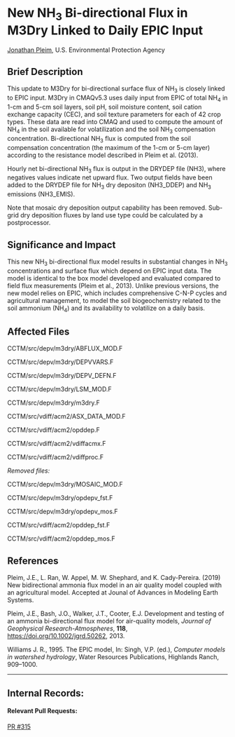 # New NH<sub>3</sub> Bi-directional Flux in M3Dry Linked to Daily EPIC Input 

[Jonathan Pleim](mailto:pleim.jon@epa.gov), U.S. Environmental Protection Agency

## Brief Description

This update to M3Dry for bi-directional surface flux of NH<sub>3</sub> is closely linked to EPIC input. M3Dry in CMAQv5.3 uses daily input from EPIC of total NH<sub>4</sub> in 1-cm and 5-cm soil layers, soil pH, soil moisture content, soil cation exchange capacity (CEC), and soil texture parameters for each of 42 crop types. These data are read into CMAQ and used to compute the amount of NH<sub>4</sub> in the soil available for volatilization and the soil NH<sub>3</sub> compensation concentration. Bi-directional NH<sub>3</sub> flux is computed from the soil compensation concentration (the maximum of the 1-cm or 5-cm layer) according to the resistance model described in Pleim et al. (2013).  

Hourly net bi-directional NH<sub>3</sub> flux is output in the DRYDEP file (NH3), where negatives values indicate net upward flux.  Two output fields have been added to the DRYDEP file for NH<sub>3</sub> dry depositon (NH3_DDEP) and NH<sub>3</sub> emissions (NH3_EMIS).

Note that mosaic dry deposition output capability has been removed.  Sub-grid dry deposition fluxes by land use type could be calculated by a postprocessor.

## Significance and Impact
This new NH<sub>3</sub> bi-directional flux model results in substantial changes in NH<sub>3</sub> concentrations and surface flux which depend on EPIC input data. The model is identical to the box model developed and evaluated compared to field flux measurements (Pleim et al., 2013). Unlike previous versions, the new model relies on EPIC, which includes comprehensive C-N-P cycles and agricultural management, to model the soil biogeochemistry related to the soil ammonium (NH<sub>4</sub>) and its availability to volatilize on a daily basis.    

## Affected Files
CCTM/src/depv/m3dry/ABFLUX_MOD.F

CCTM/src/depv/m3dry/DEPVVARS.F

CCTM/src/depv/m3dry/DEPV_DEFN.F

CCTM/src/depv/m3dry/LSM_MOD.F

CCTM/src/depv/m3dry/m3dry.F

CCTM/src/vdiff/acm2/ASX_DATA_MOD.F

CCTM/src/vdiff/acm2/opddep.F

CCTM/src/vdiff/acm2/vdiffacmx.F

CCTM/src/vdiff/acm2/vdiffproc.F

*Removed files:*

CCTM/src/depv/m3dry/MOSAIC_MOD.F

CCTM/src/depv/m3dry/opdepv_fst.F

CCTM/src/depv/m3dry/opdepv_mos.F

CCTM/src/vdiff/acm2/opddep_fst.F

CCTM/src/vdiff/acm2/opddep_mos.F

## References
Pleim, J.E., L. Ran, W. Appel, M. W. Shephard, and K. Cady-Pereira. (2019) New bidirectional ammonia flux model in an air quality model coupled with an agricultural model. Accepted at Jounal of Advances in Modeling Earth Systems.

Pleim, J.E., Bash, J.O., Walker, J.T., Cooter, E.J. Development and testing of an ammonia bi-directional flux model for air-quality models, *Journal of Geophysical Research-Atmospheres*, **118**, https://doi.org/10.1002/jgrd.50262, 2013.

Williams J. R., 1995. The EPIC model, In: Singh, V.P. (ed.), *Computer models in watershed hydrology*, Water Resources Publications, Highlands Ranch, 909–1000.

-----
## Internal Records:
#### Relevant Pull Requests:
[PR #315](https://github.com/USEPA/CMAQ_Dev/pull/315)
